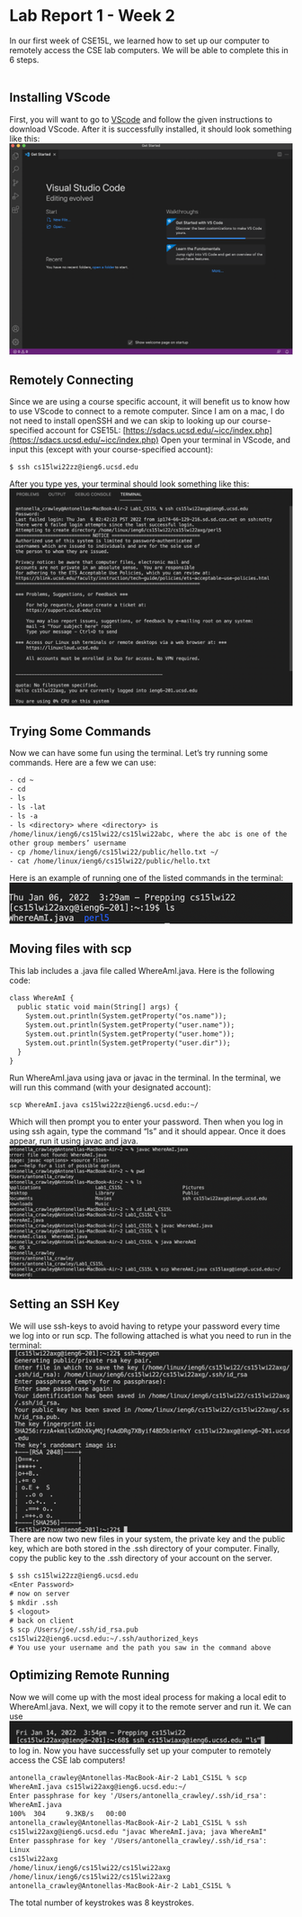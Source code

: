 # Lab Report 1 - Week 2
In our first week of CSE15L, we learned how to set up our computer to remotely access the CSE lab computers. We will be able to complete this in 6 steps.
<br/><br/>

## Installing VScode
First, you will want to go to [VScode](https://code.visualstudio.com/) and follow the given instructions to download VScode. After it is successfully installed, it should look something like this:
![Image](VScode1.png)

## Remotely Connecting
Since we are using a course specific account, it will benefit us to know how to use VScode to connect to a remote computer. Since I am on a mac, I do not need to install openSSH and we can skip to looking up our course-specified account for CSE15L:
[https://sdacs.ucsd.edu/~icc/index.php](https://sdacs.ucsd.edu/~icc/index.php)
Open your terminal in VScode, and input this (except with your course-specified account):
```
$ ssh cs15lwi22zz@ieng6.ucsd.edu
```
After you type yes, your terminal should look something like this:
![Image](RemotelyConnecting2.png)

## Trying Some Commands
Now we can have some fun using the terminal. Let’s try running some commands. Here are a few we can use:
```
- cd ~
- cd
- ls
- ls -lat
- ls -a
- ls <directory> where <directory> is /home/linux/ieng6/cs15lwi22/cs15lwi22abc, where the abc is one of the other group members’ username
- cp /home/linux/ieng6/cs15lwi22/public/hello.txt ~/
- cat /home/linux/ieng6/cs15lwi22/public/hello.txt
```
Here is an example of running one of the listed commands in the terminal:
![Image](Command3.png)

## Moving files with scp
This lab includes a .java file called WhereAmI.java. Here is the following code:
```
class WhereAmI {
  public static void main(String[] args) {
    System.out.println(System.getProperty("os.name"));
    System.out.println(System.getProperty("user.name"));
    System.out.println(System.getProperty("user.home"));
    System.out.println(System.getProperty("user.dir"));
  }
}
```
Run WhereAmI.java using java or javac in the terminal. 
In the terminal, we will run this command (with your designated account):
```
scp WhereAmI.java cs15lwi22zz@ieng6.ucsd.edu:~/
```
Which will then prompt you to enter your password. Then when you log in using ssh again, type the command “ls” and it should appear. Once it does appear, run it using javac and java. 
![Image](WhereAmIOutput4.png)

## Setting an SSH Key
We will use ssh-keys to avoid having to retype your password every time we log into or run scp. The following attached is what you need to run in the terminal:
![Image](SSH5.png)
There are now two new files in your system, the private key and the public key, which are both stored in the .ssh directory of your computer. Finally, copy the public key to the .ssh directory of your account on the server. 
```
$ ssh cs15lwi22zz@ieng6.ucsd.edu
<Enter Password>
# now on server
$ mkdir .ssh
$ <logout>
# back on client
$ scp /Users/joe/.ssh/id_rsa.pub cs15lwi22@ieng6.ucsd.edu:~/.ssh/authorized_keys
# You use your username and the path you saw in the command above
```
## Optimizing Remote Running
Now we will come up with the most ideal process for making a local edit to WhereAmI.java. Next, we will copy it to the remote server and run it. We can use
![Image](Step6.png)
to log in. Now you have successfully set up your computer to remotely access the CSE lab computers!
```
antonella_crawley@Antonellas-MacBook-Air-2 Lab1_CS15L % scp WhereAmI.java cs15lwi22axg@ieng6.ucsd.edu:~/
Enter passphrase for key '/Users/antonella_crawley/.ssh/id_rsa': 
WhereAmI.java                                                                           100%  304     9.3KB/s   00:00    
antonella_crawley@Antonellas-MacBook-Air-2 Lab1_CS15L % ssh cs15lwi22axg@ieng6.ucsd.edu "javac WhereAmI.java; java WhereAmI"
Enter passphrase for key '/Users/antonella_crawley/.ssh/id_rsa': 
Linux
cs15lwi22axg
/home/linux/ieng6/cs15lwi22/cs15lwi22axg
/home/linux/ieng6/cs15lwi22/cs15lwi22axg
antonella_crawley@Antonellas-MacBook-Air-2 Lab1_CS15L % 
```
The total number of keystrokes was 8 keystrokes.